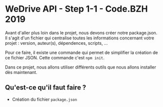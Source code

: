 # WeDrive API - Step 1-1 - Code.BZH 2019

Avant d'aller plus loin dans le projet, nous devons créer notre package.json. Il s'agit d'un fichier qui centralise toutes les informations concernant votre projet : version, auteur(s), dépendences, scripts, ... 

Pour ce faire, il existe une commande qui permet de simplifier la création de ce fichier JSON. Cette commande c'est ``npm init``. 

Dans ce projet, nous allons utiliser différents outils que nous allons installer dès maintenant. 

## Qu'est-ce qu'il faut faire ? 

- Création du fichier ``package.json``